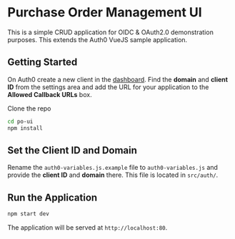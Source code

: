 # Purchase Order Management UI

This is a simple CRUD application for OIDC & OAuth2.0 demonstration purposes. 
This extends the Auth0 VueJS sample application.

## Getting Started

On Auth0 create a new client in the [dashboard](https://manage.auth0.com). Find the **domain** and **client ID** from the settings area and add the URL for your application to the **Allowed Callback URLs** box.

Clone the repo

```bash
cd po-ui
npm install
```

## Set the Client ID and Domain

Rename the `auth0-variables.js.example` file to `auth0-variables.js` and provide the **client ID** and **domain** there. This file is located in `src/auth/`.

## Run the Application

```bash
npm start dev
```

The application will be served at `http://localhost:80`.


